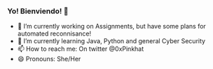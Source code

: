 ### Yo! Bienviendo! 👋

- 🔭 I’m currently working on Assignments, but have some plans for automated reconnisance!
- 🌱 I’m currently learning Java, Python and general Cyber Security
- 📫 How to reach me: On twitter @0xPinkhat
- 😄 Pronouns: She/Her

